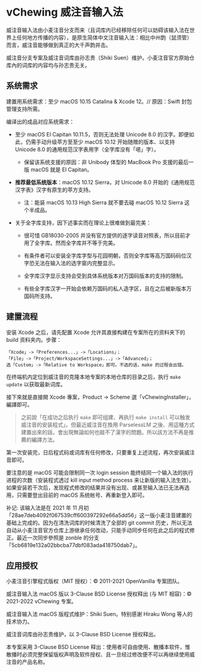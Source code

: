 # vChewing 威注音输入法

威注音输入法由小麦注音分支而来（且词库内已经移除任何可以妨碍该输入法在世界上任何地方传播的内容），是原生简体中文注音输入法：相比中州韵（鼠须管）而言，威注音能够做到真正的大千声韵并击。

威注音分支专案及威注音词库由孙志贵（Shiki Suen）维护。小麦注音官方原始仓库內的词库的内容均与孙志贵无关。

## 系统需求

建置用系统需求：至少 macOS 10.15 Catalina & Xcode 12。// 原因：Swift 封包管理支持所需。

编译出的成品对应系统需求：

- 至少 macOS El Capitan 10.11.5，否则无法处理 Unicode 8.0 的汉字。即便如此，仍需手动升级苹方至至少 macOS 10.12 开始随赠的版本、以支持 Unicode 8.0 的通用规范汉字表用字（全字库没有「𫫇」字）。

	- 保留该系统支援的原因：非 Unibody 体型的 MacBook Pro 支援的最后一版 macOS 就是 El Capitan。

- **推荐最低系统版本**：macOS 10.12 Sierra，对 Unicode 8.0 开始的《通用规范汉字表》汉字有原生的苹方支持。

	- 注：能装 macOS 10.13 High Sierra 就不要去碰 macOS 10.12 Sierra 这个半成品。

- 关于全字库支持，因下述事实而在理论上很难做到最完美：

	- 很可惜 GB18030-2005 并没有官方提供的逐字读音对照表，所以目前才用了全字库。然而全字库并不等于完美。

	- 有条件者可以安装全字库字型与花园明朝，否则全字库等高万国码码位汉字恐无法在输入法的选字窗内完整显示。
 
	- 全字库汉字显示支持会受到具体系统版本对万国码版本的支持的限制。
 
	- 有些全字库汉字一开始会依赖万国码的私人造字区，且在之后被新版本万国码所支持。
 
## 建置流程

安装 Xcode 之后，请先配置 Xcode 允许其直接构建在专案所在的资料夹下的 build 资料夹内。步骤：
```
「Xcode」->「Preferences...」->「Locations」；
「File」->「Project/WorkspaceSettings...」->「Advanced」；
选「Custom」->「Relative to Workspace」即可。不选的话，make 的过程会出错。
```
在终端机内定位到威注音的克隆本地专案的本地仓库的目录之后，执行 `make update` 以获取最新词库。

接下來就是直接開 Xcode 專案，Product -> Scheme 選「vChewingInstaller」，編譯即可。

> 之前說「在成功之后执行 `make` 即可组建、再执行 `make install` 可以触发威注音的安装程式」。但最近威注音在換用 ParselessLM 之後、用這種方式建置出來的話，會出現無論如何也敲不了漢字的問題。所以該方法不再是推薦的編譯方法。

第一次安装完，日后程式码或词库有任何修改，只要重复上述流程，再次安装威注音即可。

要注意的是 macOS 可能会限制同一次 login session 能终结同一个输入法的执行进程的次数（安装程式透过 kill input method process 来让新版的输入法生效）。如果安装若干次后，发现程式修改的结果并没有出现、或甚至输入法已无法再选用，只需要登出目前的 macOS 系统帐号、再重新登入即可。

补记: 该输入法是在 2021 年 11 月初「28ae7deb4092f067539cff600397292e66a5dd56」这一版小麦注音建置的基础上完成的。因为在清洗词库的时候清洗了全部的 git commit 历史，所以无法自动从小麦注音官方仓库上游继承任何改动，只能手动同步任何在此之后的程式修正。最近一次同步參照是 zonble 的分支「5cb6819e132a02bbcba77dbf083ada418750dab7」。

## 应用授权

小麦注音引擎程式版权（MIT 授权）：© 2011-2021 OpenVanilla 专案团队。

威注音输入法 macOS 版以 3-Clause BSD License 授权释出 (与 MIT 相容)：© 2021-2022 vChewing 专案。

威注音输入法 macOS 版程式维护：Shiki Suen。特别感谢 Hiraku Wong 等人的技术协力。

威注音词库由孙志贵维护，以 3-Clause BSD License 授权释出。

本专案采用 3-Clause BSD License 释出：使用者可自由使用、散播本软件，惟散播时必须完整保留版权声明及软件授权、且一旦经过修改便不可以再继续使用威注音的产品名称。
